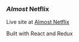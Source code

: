 ### *Almost* Netflix

Live site at [Almost Netflix](https://almostnetflix.onrender.com/)

Built with React and Redux
